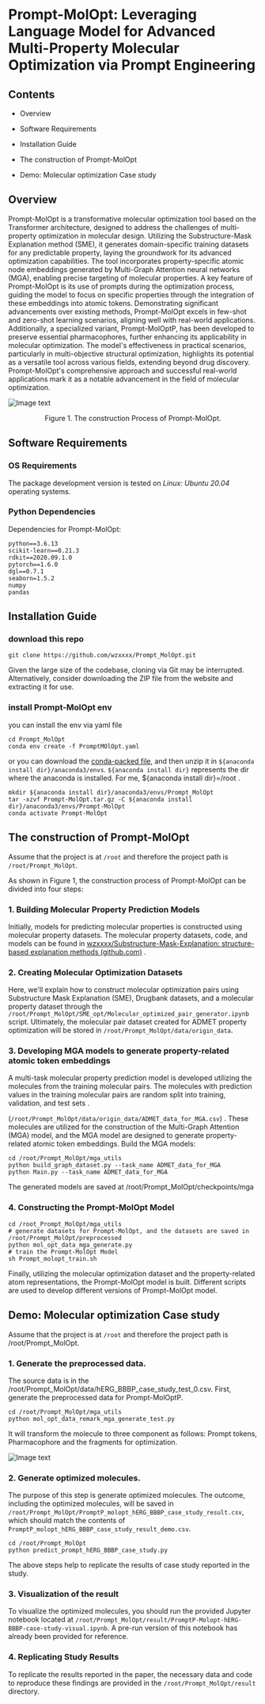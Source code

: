# Prompt-MolOpt: **Leveraging Language Model for Advanced Multi-Property Molecular Optimization via Prompt Engineering**

## Contents

- Overview

- Software Requirements

- Installation Guide

- The construction of Prompt-MolOpt

- Demo: Molecular optimization Case study

  

## Overview

Prompt-MolOpt is a transformative molecular optimization tool based on the Transformer architecture, designed to address the challenges of multi-property optimization in molecular design. Utilizing the Substructure-Mask Explanation method (SME), it generates domain-specific training datasets for any predictable property, laying the groundwork for its advanced optimization capabilities. The tool incorporates property-specific atomic node embeddings generated by Multi-Graph Attention neural networks (MGA), enabling precise targeting of molecular properties. A key feature of Prompt-MolOpt is its use of prompts during the optimization process, guiding the model to focus on specific properties through the integration of these embeddings into atomic tokens. Demonstrating significant advancements over existing methods, Prompt-MolOpt excels in few-shot and zero-shot learning scenarios, aligning well with real-world applications. Additionally, a specialized variant, Prompt-MolOptP, has been developed to preserve essential pharmacophores, further enhancing its applicability in molecular optimization. The model's effectiveness in practical scenarios, particularly in multi-objective structural optimization, highlights its potential as a versatile tool across various fields, extending beyond drug discovery. Prompt-MolOpt's comprehensive approach and successful real-world applications mark it as a notable advancement in the field of molecular optimization.

![Image text](figure/Prompt-MolOpt.jpg)

<center>Figure 1. The construction Process of Prompt-MolOpt.</center>

## Software Requirements

### OS Requirements

The package development version is tested on *Linux: Ubuntu 20.04* operating systems.

### Python Dependencies

Dependencies for Prompt-MolOpt:

```
python==3.6.13
scikit-learn==0.21.3
rdkit==2020.09.1.0
pytorch==1.6.0
dgl==0.7.1
seaborn=1.5.2
numpy
pandas
```



## Installation Guide

### download this repo

```
git clone https://github.com/wzxxxx/Prompt_MolOpt.git
```

Given the large size of the codebase, cloning via Git may be interrupted. Alternatively, consider downloading the ZIP file from the website and extracting it for use.

### install Prompt-MolOpt env

you can install the env via yaml file

```
cd Prompt_MolOpt
conda env create -f PromptMOlOpt.yaml
```

or you can download the [conda-packed file](https://drive.google.com/file/d/1LJ8QzyI2bHxbZGfuXhlHNMnrKHJAcJbr/view?usp=sharing), and then unzip it in `${anaconda install dir}/anaconda3/envs`. `${anaconda install dir}` represents the dir where the anaconda is installed. For me, ${anaconda install dir}=/root .

```
mkdir ${anaconda install dir}/anaconda3/envs/Prompt_MolOpt 
tar -xzvf Prompt-MolOpt.tar.gz -C ${anaconda install dir}/anaconda3/envs/Prompt-MolOpt
conda activate Prompt-MolOpt
```



## The construction of Prompt-MolOpt

Assume that the project is at `/root` and therefore the project path is `/root/Prompt_MolOpt`.

As shown in Figure 1, the construction process of Prompt-MolOpt can be divided into four steps:

### 1. **Building Molecular Property Prediction Models**

Initially, models for predicting molecular properties is constructed using molecular property datasets. The molecular property datasets, code, and models can be found in  [wzxxxx/Substructure-Mask-Explanation: structure-based explanation methods (github.com)](https://github.com/wzxxxx/Substructure-Mask-Explanation) .

### 2. **Creating Molecular Optimization Datasets**

Here, we'll explain how to construct molecular optimization pairs using Substructure Mask Explanation (SME), Drugbank datasets, and a molecular property dataset through the `/root/Prompt_MolOpt/SME_opt/Molecular_optimized_pair_generator.ipynb` script. Ultimately, the molecular pair dataset created for ADMET property optimization will be stored in `/root/Prompt_MolOpt/data/origin_data`.

### 3. **Developing MGA models to generate property-related atomic token embeddings**

A multi-task molecular property prediction model is developed utilizing the molecules from the training molecular pairs. The molecules with prediction values in the training molecular pairs are random split into training, validation, and test sets .

(`/root/Prompt_MolOpt/data/origin_data/ADMET_data_for_MGA.csv`) . These molecules are  utilized for the construction of the Multi-Graph Attention (MGA) model, and the MGA model are designed to generate property-related atomic token embeddings. Build the MGA models:

```
cd /root/Prompt_MolOpt/mga_utils
python build_graph_dataset.py --task_name ADMET_data_for_MGA
python Main.py --task_name ADMET_data_for_MGA
```

The generated models are saved at /root/Prompt_MolOpt/checkpoints/mga

### 4. **Constructing the Prompt-MolOpt Model**

```
cd /root_Prompt_MolOpt/mga_utils
# generate datasets for Prompt-MolOpt, and the datasets are saved in /root/Prompt_MolOpt/preprocessed
python mol_opt_data_mga_generate.py 
# train the Prompt-MolOpt Model
sh Prompt_molopt_train.sh
```

Finally, utilizing the molecular optimization dataset and the property-related atom representations, the Prompt-MolOpt model is built. Different scripts are used to develop different versions of Prompt-MolOpt model.



## Demo: Molecular optimization Case study

Assume that the project is at `/root` and therefore the project path is /root/Prompt_MolOpt.

### 1. Generate the preprocessed data.

The source data is in the /root/Prompt_MolOpt/data/hERG_BBBP_case_study_test_0.csv. First, generate the preprocessed data for Prompt-MolOptP.

```
cd /root/Prompt_MolOpt/mga_utils
python mol_opt_data_remark_mga_generate_test.py
```

 It will transform the molecule to three component as follows: Prompt tokens, Pharmacophore and the fragments for optimization.

![Image text](figure/Processed_data.png)

### 2. Generate optimized molecules.

The purpose of this step is generate optimized molecules. The outcome, including the optimized molecules, will be saved in `/root/Prompt_MolOpt/PromptP_molopt_hERG_BBBP_case_study_result.csv`, which should match the contents of `PromptP_molopt_hERG_BBBP_case_study_result_demo.csv`. 

```
cd /root/Prompt_MolOpt
python predict_prompt_hERG_BBBP_case_study.py
```

The above steps help to replicate the results of case study reported in the study.

### 3. Visualization of the result

To visualize the optimized molecules, you should run the provided Jupyter notebook located at `/root/Prompt_MolOpt/result/PromptP-Molopt-hERG-BBBP-case-study-visual.ipynb`. A pre-run version of this notebook has already been provided for reference. 

### 4. Replicating Study Results

To replicate the results reported in the paper, the necessary data and code to reproduce these findings are provided in the `/root/Prompt_MolOpt/result` directory.

